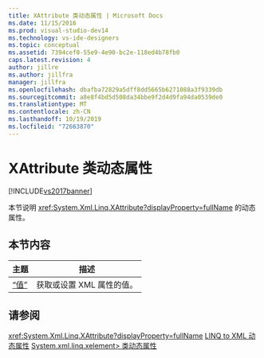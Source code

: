 ```yaml
---
title: XAttribute 类动态属性 | Microsoft Docs
ms.date: 11/15/2016
ms.prod: visual-studio-dev14
ms.technology: vs-ide-designers
ms.topic: conceptual
ms.assetid: 7394cef0-55e9-4e90-bc2e-118ed4b78fb0
caps.latest.revision: 4
author: jillre
ms.author: jillfra
manager: jillfra
ms.openlocfilehash: dbafba72829a5dff8dd5665b6271088a3f9339db
ms.sourcegitcommit: a8e8f4bd5d508da34bbe9f2d4d9fa94da0539de0
ms.translationtype: MT
ms.contentlocale: zh-CN
ms.lasthandoff: 10/19/2019
ms.locfileid: "72663870"
---
```

# <a name="xattribute-class-dynamic-properties"></a>XAttribute 类动态属性
[!INCLUDE[vs2017banner](../includes/vs2017banner.md)]

本节说明 <xref:System.Xml.Linq.XAttribute?displayProperty=fullName> 的动态属性。

## <a name="in-this-section"></a>本节内容

|主题|描述|
|-----------|-----------------|
|[“值”](../designers/value-xattribute-dynamic-property.md)|获取或设置 XML 属性的值。|

## <a name="see-also"></a>请参阅
 <xref:System.Xml.Linq.XAttribute?displayProperty=fullName> [LINQ to XML 动态属性](../designers/linq-to-xml-dynamic-properties.md) [System.xml.linq.xelement> 类动态属性](../designers/xelement-class-dynamic-properties.md)
